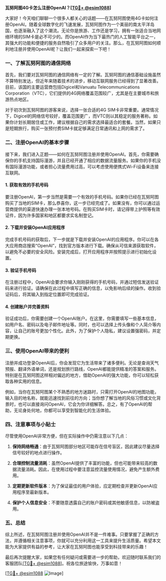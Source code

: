 **瓦努阿图4G卡怎么注册OpenAI？[[TG💪+ @esim1088](https://t.me/s/esim1088)]**

大家好！今天咱们聊聊一个很多人都关心的话题——在瓦努阿图使用4G卡如何注册OpenAI。随着全球数字化的飞速发展，瓦努阿图作为一个美丽的南太平洋岛国，也逐渐融入了这个潮流。无论你是旅游、工作还是学习，拥有一张适合当地网络环境的SIM卡是必不可少的。而OpenAI作为当下最热门的人工智能平台之一，其强大的功能和便捷的服务自然吸引了众多用户的关注。那么，在瓦努阿图如何顺利地注册并使用OpenAI呢？让我们一起来探索一下吧！

### 一、了解瓦努阿图的通信网络

首先，我们要对瓦努阿图的通信网络有一定的了解。瓦努阿图的通信基础设施虽然不算特别发达，但近年来随着技术的进步，移动互联网服务已经得到了显著改善。目前，该国的主要运营商包括Digicel和Vanuatu Telecommunications Corporation（VTC），它们提供的4G网络覆盖范围较广，尤其是在主要城市和旅游热点地区。

对于初次到瓦努阿图的游客来说，选择一张合适的4G SIM卡非常重要。通常情况下，Digicel的网络信号较好，覆盖范围更广，而VTC则以其稳定的服务著称。如果你计划长期居住或工作，建议根据自己的需求选择最适合的套餐。当然，如果只是短期旅行，购买一张预付费SIM卡就足够满足日常通讯和上网的需求了。

### 二、注册OpenAI的基本步骤

接下来，我们进入正题——如何在瓦努阿图注册并使用OpenAI。首先，你需要确保你的手机支持国际漫游，并且已经开通了相应的数据流量服务。如果你的手机没有国际漫游功能，或者担心流量费用过高，可以考虑使用便携式Wi-Fi设备来连接互联网。

#### 1. 获取有效的手机号码

要注册OpenAI，第一步当然是需要一个有效的手机号码。如果你已经在瓦努阿图购买了当地的SIM卡，那么恭喜你，这一步已经完成了。如果没有，你可以通过运营商提供的渠道快速办理一张本地号码。在购买SIM卡时，请记得带上护照等有效证件，因为许多国家和地区都要求实名制登记。

#### 2. 下载并安装OpenAI应用程序

完成手机号码的获取后，下一步就是下载并安装OpenAI的应用程序。你可以在各大应用商店搜索“OpenAI”，找到官方版本进行下载。确保从可信来源获取软件，以避免不必要的安全风险。安装完成后，打开应用程序并按照提示进行初始化设置。

#### 3. 验证手机号码

在注册过程中，OpenAI会要求你输入刚刚获得的手机号码，并通过短信发送验证码来进行验证。请确保在此过程中填写正确的信息，以免影响后续的操作。收到验证码后，将其输入到指定位置即可完成验证。

#### 4. 创建账户并完善资料

验证成功后，你需要创建一个OpenAI账户。在这里，你需要填写一些基本信息，如用户名、密码以及电子邮件地址等。同时，也可以选择上传头像和个人简介等内容，让自己的账号更加个性化。此外，为了保护个人隐私，建议设置强密码，并定期更换。

### 三、使用OpenAI带来的便利

注册并成功登录OpenAI后，你会发现它为生活带来了诸多便利。无论是查询天气预报、翻译外语单词，还是规划旅行路线，OpenAI都能提供精准的答案和服务。特别是在瓦努阿图这样相对偏远的地方，借助OpenAI的强大功能，你可以轻松获取各种实用的信息。

例如，当你在瓦努阿图某个不熟悉的地方迷路时，只需打开OpenAI的地图功能，输入目的地名称，就能迅速找到前往的方向；当你想了解当地的风俗习惯或文化背景时，也可以直接询问OpenAI，它会为你详细解答。总之，有了OpenAI的帮助，无论身处何地，你都可以享受到智能化的生活体验。

### 四、注意事项与小贴士

尽管使用OpenAI非常方便，但在实际操作中仍需注意以下几点：

1. **保持网络畅通**：由于瓦努阿图部分地区可能存在信号盲区，因此建议尽量选择信号较好的地点进行操作。
   
2. **合理控制流量消耗**：虽然OpenAI提供了丰富的功能，但也可能带来较高的数据流量消耗。因此，在使用过程中要注意监控流量使用情况，避免产生额外费用。

3. **定期更新软件版本**：为了保证最佳的用户体验，应定期检查并更新OpenAI应用程序至最新版本。

4. **保护个人信息安全**：不要随意透露自己的账户密码或其他敏感信息，以防被盗用。

### 五、总结

综上所述，在瓦努阿图注册并使用OpenAI并不是一件难事。只要掌握了正确的方法，并遵循相关注意事项，你就可以充分利用这一工具来提升生活质量。希望本文能为大家提供有益的参考，让大家在瓦努阿图也能享受到科技带来的乐趣！

最后再次提醒大家，如果您有任何疑问或需要进一步的帮助，欢迎随时联系我们的客服团队[[TG💪+ @esim1088](https://t.me/s/esim1088)]。祝各位旅途愉快，万事如意！

[[TG💪+ @esim1088](https://t.me/s/esim1088) ![Image](https://i.postimg.cc/4NQfJmqS/Snipaste-2025-05-13-00-14-12.png)]